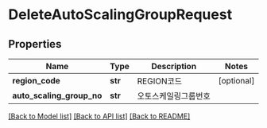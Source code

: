 # DeleteAutoScalingGroupRequest

## Properties
Name | Type | Description | Notes
------------ | ------------- | ------------- | -------------
**region_code** | **str** | REGION코드 | [optional] 
**auto_scaling_group_no** | **str** | 오토스케일링그룹번호 | 

[[Back to Model list]](../README.md#documentation-for-models) [[Back to API list]](../README.md#documentation-for-api-endpoints) [[Back to README]](../README.md)


